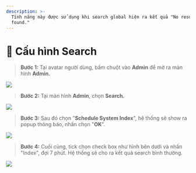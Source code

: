 ```yaml
---
description: >-
  Tính năng này được sử dụng khi search global hiện ra kết quả "No results were
  found."
---
```


# 🔎 Cấu hình Search

> **Bước 1:** Tại avatar người dùng, bấm chuột vào **Admin** để mở ra màn hình **Admin.**

![](../.gitbook/assets/search\_1.jpg)

> **Bước 2:** Tại màn hình **Admin**, chọn **Search.**

![](../.gitbook/assets/search\_2.jpg)

> **Bước 3:** Sau đó chọn "**Schedule System Index**", hệ thống sẽ show ra popup thông báo, nhấn chọn "**OK**".

![](../.gitbook/assets/search\_3.jpg)

> **Bước 4:** Cuối cùng, tick chọn check box như hình bên dưới và nhấn "Index", đợi 7 phút. Hệ thống sẽ cho ra kết quả search bình thường.

![](<../.gitbook/assets/search\_4 (1).jpg>)
